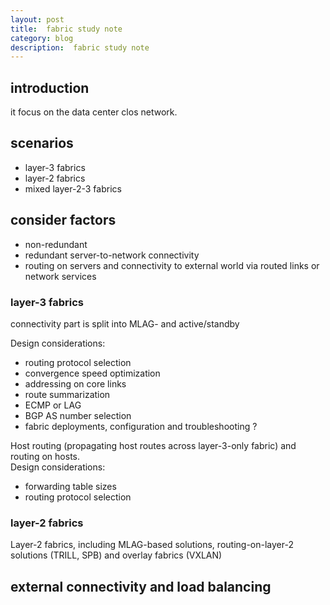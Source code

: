 ```yaml
---
layout: post
title:  fabric study note
category: blog
description:  fabric study note
---
```



## introduction
it focus on the data center clos network.

## scenarios

 * layer-3 fabrics
 * layer-2 fabrics
 * mixed layer-2-3 fabrics

## consider factors

  * non-redundant
  * redundant server-to-network connectivity
  * routing on servers and connectivity to external world via routed links or network services

### layer-3 fabrics
connectivity part is split into MLAG- and active/standby

Design considerations:  

   * routing protocol selection
   * convergence speed optimization
   * addressing on core links
   * route summarization
   * ECMP or LAG
   * BGP AS number selection
   * fabric deployments, configuration and troubleshooting ?

Host routing (propagating host routes across layer-3-only fabric) and routing on hosts.   
Design considerations:  

   * forwarding table sizes
   * routing protocol selection

### layer-2 fabrics
Layer-2 fabrics, including MLAG-based solutions, routing-on-layer-2 solutions (TRILL, SPB) and overlay fabrics (VXLAN)

## external connectivity and load balancing
